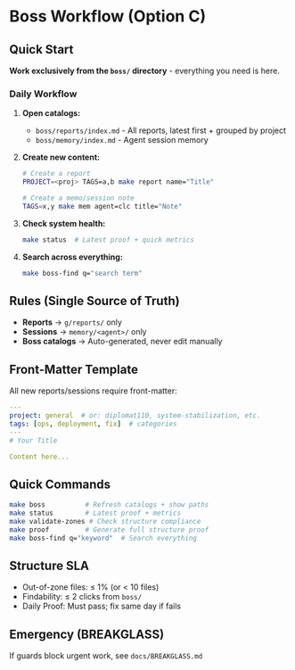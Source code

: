 # Boss Workflow (Option C)

## Quick Start

**Work exclusively from the `boss/` directory** - everything you need is here.

### Daily Workflow

1. **Open catalogs:**
   - `boss/reports/index.md` - All reports, latest first + grouped by project
   - `boss/memory/index.md` - Agent session memory

2. **Create new content:**
   ```bash
   # Create a report
   PROJECT=<proj> TAGS=a,b make report name="Title"

   # Create a memo/session note
   TAGS=x,y make mem agent=clc title="Note"
   ```

3. **Check system health:**
   ```bash
   make status  # Latest proof + quick metrics
   ```

4. **Search across everything:**
   ```bash
   make boss-find q="search term"
   ```

## Rules (Single Source of Truth)

- **Reports** → `g/reports/` only
- **Sessions** → `memory/<agent>/` only
- **Boss catalogs** → Auto-generated, never edit manually

## Front-Matter Template

All new reports/sessions require front-matter:

```yaml
---
project: general  # or: diplomat110, system-stabilization, etc.
tags: [ops, deployment, fix]  # categories
---
# Your Title

Content here...
```

## Quick Commands

```bash
make boss          # Refresh catalogs + show paths
make status        # Latest proof + metrics
make validate-zones # Check structure compliance
make proof         # Generate full structure proof
make boss-find q="keyword"  # Search everything
```

## Structure SLA

- Out-of-zone files: ≤ 1% (or < 10 files)
- Findability: ≤ 2 clicks from `boss/`
- Daily Proof: Must pass; fix same day if fails

## Emergency (BREAKGLASS)

If guards block urgent work, see `docs/BREAKGLASS.md`
